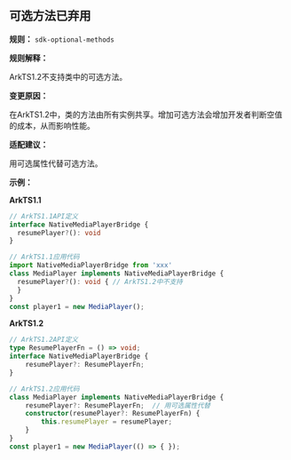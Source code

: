## 可选方法已弃用

**规则：** `sdk-optional-methods`

**规则解释：**

ArkTS1.2不支持类中的可选方法。

**变更原因：**

在ArkTS1.2中，类的方法由所有实例共享。增加可选方法会增加开发者判断空值的成本，从而影响性能。

**适配建议：**

用可选属性代替可选方法。

**示例：**

**ArkTS1.1**
```typescript
// ArkTS1.1API定义
interface NativeMediaPlayerBridge {
  resumePlayer?(): void
}

// ArkTS1.1应用代码
import NativeMediaPlayerBridge from 'xxx'
class MediaPlayer implements NativeMediaPlayerBridge {
  resumePlayer?(): void { // ArkTS1.2中不支持
  }
}
const player1 = new MediaPlayer();
```

**ArkTS1.2**
```typescript
// ArkTS1.2API定义
type ResumePlayerFn = () => void;
interface NativeMediaPlayerBridge {
    resumePlayer?: ResumePlayerFn;
}

// ArkTS1.2应用代码
class MediaPlayer implements NativeMediaPlayerBridge {
    resumePlayer?: ResumePlayerFn;  // 用可选属性代替
    constructor(resumePlayer?: ResumePlayerFn) {
        this.resumePlayer = resumePlayer;
    }
}
const player1 = new MediaPlayer(() => { });
```